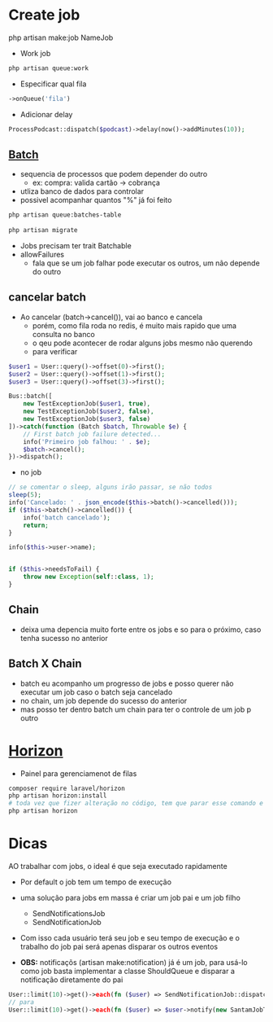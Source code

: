 # Create job
php artisan make:job NameJob
- Work job
```sh
php artisan queue:work
```
- Especificar qual fila
```php
->onQueue('fila')
```

- Adicionar delay
```php
ProcessPodcast::dispatch($podcast)->delay(now()->addMinutes(10));
```

## [Batch](https://laravel.com/docs/10.x/queues#job-batching)
- sequencia de processos que podem depender do outro
    - ex: compra: valida cartão -> cobrança
- utliza banco de dados para controlar
- possivel acompanhar quantos "%" já foi feito
```sh
php artisan queue:batches-table
 
php artisan migrate
```
- Jobs precisam ter trait Batchable
- allowFailures
    - fala que se um job falhar pode executar os outros, um não depende do outro
## cancelar batch
- Ao cancelar (batch->cancel()), vai ao banco e cancela
    - porém, como fila roda no redis, é muito mais rapido que uma consulta no banco
    - o qeu pode acontecer de rodar alguns jobs mesmo não querendo
    - para verificar
```php
$user1 = User::query()->offset(0)->first();
$user2 = User::query()->offset(1)->first();
$user3 = User::query()->offset(3)->first();

Bus::batch([
    new TestExceptionJob($user1, true),
    new TestExceptionJob($user2, false),
    new TestExceptionJob($user3, false)
])->catch(function (Batch $batch, Throwable $e) {
    // First batch job failure detected...
    info('Primeiro job falhou: ' . $e);
    $batch->cancel();
})->dispatch();
```
- no job
```php
// se comentar o sleep, alguns irão passar, se não todos
sleep(5);
info('Cancelado: ' . json_encode($this->batch()->cancelled()));
if ($this->batch()->cancelled()) {
    info('batch cancelado');
    return;
}

info($this->user->name);


if ($this->needsToFail) {
    throw new Exception(self::class, 1);
}
```
## Chain
- deixa uma depencia muito forte entre os jobs e so para o próximo, caso tenha sucesso no anterior

## Batch X Chain
- batch eu acompanho um progresso de jobs e posso querer não executar um job caso o batch seja cancelado
- no chain, um job depende do sucesso do anterior
- mas posso ter dentro batch um chain para ter o controle de um job p outro

# [Horizon](https://laravel.com/docs/10.x/horizon#main-content)
- Painel para gerenciamenot de filas
```sh
composer require laravel/horizon
php artisan horizon:install
# toda vez que fizer alteração no código, tem que parar esse comando e rodar de novo
php artisan horizon
```

# Dicas
AO trabalhar com jobs, o ideal é que seja executado rapidamente
- Por default o job tem um tempo de execução
- uma solução para jobs em massa é criar um job pai e um job filho
    - SendNotificationsJob
    - SendNotificationJob
- Com isso cada usuário terá seu job e seu tempo de execução e o trabalho do job pai será apenas disparar os outros eventos

- **OBS:** notificaçõs (artisan make:notification) já é um job, para usá-lo como job basta implementar a classe ShouldQueue e disparar a notificação diretamente do pai
```php
User::limit(10)->get()->each(fn ($user) => SendNotificationJob::dispatch($user));
// para
User::limit(10)->get()->each(fn ($user) => $user->notify(new SantamJobTop()));
```
